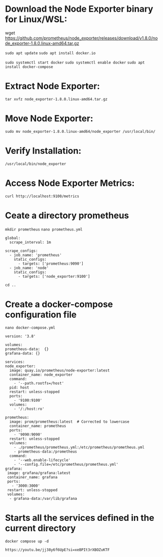 # Download the Node Exporter binary for Linux/WSL:
wget https://github.com/prometheus/node_exporter/releases/download/v1.8.0/node_exporter-1.8.0.linux-amd64.tar.gz

`sudo apt update`
`sudo apt install docker.io`

`sudo systemctl start docker`
`sudo systemctl enable docker`
`sudo apt install docker-compose`

# Extract Node Exporter:
`tar xvfz node_exporter-1.8.0.linux-amd64.tar.gz`

# Move Node Exporter:
`sudo mv node_exporter-1.8.0.linux-amd64/node_exporter /usr/local/bin/`

# Verify Installation:
`/usr/local/bin/node_exporter`

# Access Node Exporter Metrics:
`curl http://localhost:9100/metrics`

# Ceate a directory prometheus

`mkdir prometheus`
`nano prometheus.yml`


```
global:
  scrape_interval: 1m

scrape_configs:
  - job_name: 'prometheus'
    static_configs:
      - targets: ['prometheus:9090']
  - job_name: 'node'
    static_configs:
      - targets: ['node_exporter:9100']

  ```
`cd ..`

# Create a docker-compose configuration file
`nano docker-compose.yml`

  ```
version: '3.8'

volumes:
  prometheus-data:  {}
  grafana-data: {}

services:
  node_exporter:
    image: quay.io/prometheus/node-exporter:latest
    container_name: node_exporter
    command:
      - '--path.rootfs=/host'
    pid: host
    restart: unless-stopped
    ports:
      - '9100:9100'
    volumes:
      - '/:/host:ro'

  prometheus:
    image: prom/prometheus:latest  # Corrected to lowercase
    container_name: prometheus
    ports:
      - '9090:9090'
    restart: unless-stopped
    volumes:
      - ./prometheus/prometheus.yml:/etc/prometheus/prometheus.yml
      - prometheus-data:/prometheus
    command:
      - '--web.enable-lifecycle'
      - '--config.file=/etc/prometheus/prometheus.yml'
  grafana:
   image: grafana/grafana:latest
   container_name: grafana
   ports:
     - '3000:3000'
   restart: unless-stopped
   volumes:
    - grafana-data:/var/lib/grafana
 
  ```

# Starts all the services defined in the current directory
`docker compose up -d`

`https://youtu.be/jj38y6f6UpE?si=xeBPIt3rXBOZuKTF`
